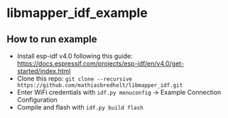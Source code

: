 # libmapper_idf_example

## How to run example
* Install esp-idf v4.0 following this guide: https://docs.espressif.com/projects/esp-idf/en/v4.0/get-started/index.html
* Clone this repo: `git clone --recursive https://github.com/mathiasbredholt/libmapper_idf.git`
* Enter WiFi credentials with `idf.py menuconfig` -> Example Connection Configuration 
* Compile and flash with `idf.py build flash`

